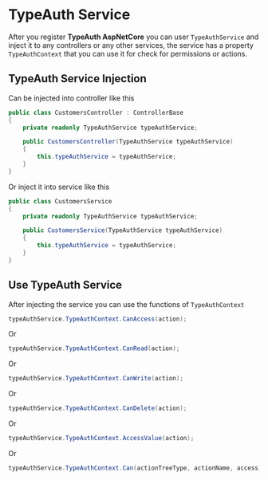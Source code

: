 # TypeAuth Service

After you register **TypeAuth AspNetCore** you can user `TypeAuthService` and inject it to any controllers or any other services, the service has a property `TypeAuthContext` that you can use it for check for permissions or actions.

## TypeAuth Service Injection

Can be injected into controller like this

```C#
public class CustomersController : ControllerBase
{
    private readonly TypeAuthService typeAuthService;

    public CustomersController(TypeAuthService typeAuthService)
    {
        this.typeAuthService = typeAuthService;
    }
}
```

Or inject it into service like this

```C#
public class CustomersService
{
    private readonly TypeAuthService typeAuthService;

    public CustomersService(TypeAuthService typeAuthService)
    {
        this.typeAuthService = typeAuthService;
    }
}
```

## Use TypeAuth Service

After injecting the service you can use the functions of `TypeAuthContext`

```C#
typeAuthService.TypeAuthContext.CanAccess(action);
```

Or

```C#
typeAuthService.TypeAuthContext.CanRead(action);
```

Or

```C#
typeAuthService.TypeAuthContext.CanWrite(action);
```

Or

```C#
typeAuthService.TypeAuthContext.CanDelete(action);
```

Or

```C#
typeAuthService.TypeAuthContext.AccessValue(action);
```

Or

```C#
typeAuthService.TypeAuthContext.Can(actionTreeType, actionName, access);
```
